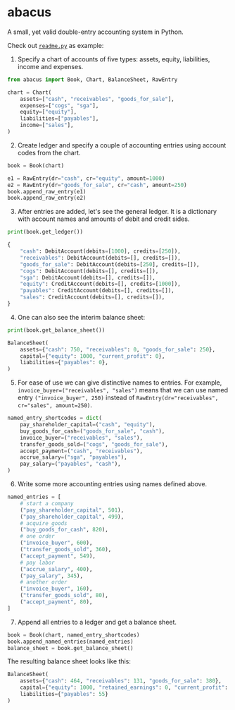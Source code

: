 # abacus

A small, yet valid double-entry accounting system in Python.

Check out [`readme.py`](readme.py) as example:

1. Specify a chart of accounts of five types: assets, equity, liabilities, income and expenses.

```python
from abacus import Book, Chart, BalanceSheet, RawEntry

chart = Chart(
    assets=["cash", "receivables", "goods_for_sale"],
    expenses=["cogs", "sga"],
    equity=["equity"],
    liabilities=["payables"],
    income=["sales"],
)
```

2. Create ledger and specify a couple of accounting entries using account codes from the chart.

```python
book = Book(chart)

e1 = RawEntry(dr="cash", cr="equity", amount=1000)
e2 = RawEntry(dr="goods_for_sale", cr="cash", amount=250)
book.append_raw_entry(e1)
book.append_raw_entry(e2)
```

3. After entries are added, let's see the general ledger.
   It is a dictionary with account names and amounts of debit and credit sides.

```python
print(book.get_ledger())

{
    "cash": DebitAccount(debits=[1000], credits=[250]),
    "receivables": DebitAccount(debits=[], credits=[]),
    "goods_for_sale": DebitAccount(debits=[250], credits=[]),
    "cogs": DebitAccount(debits=[], credits=[]),
    "sga": DebitAccount(debits=[], credits=[]),
    "equity": CreditAccount(debits=[], credits=[1000]),
    "payables": CreditAccount(debits=[], credits=[]),
    "sales": CreditAccount(debits=[], credits=[]),
}
```

4. One can also see the interim balance sheet:

```python
print(book.get_balance_sheet())

BalanceSheet(
    assets={"cash": 750, "receivables": 0, "goods_for_sale": 250},
    capital={"equity": 1000, "current_profit": 0},
    liabilities={"payables": 0},
)
```

5. For ease of use we can give distinctive names to entries.
   For example, `invoice_buyer=("receivables", "sales")` means
   that we can use named entry `("invoice_buyer", 250)` instead of
   `RawEntry(dr="receivables", cr="sales", amount=250)`.

```python
named_entry_shortcodes = dict(
    pay_shareholder_capital=("cash", "equity"),
    buy_goods_for_cash=("goods_for_sale", "cash"),
    invoice_buyer=("receivables", "sales"),
    transfer_goods_sold=("cogs", "goods_for_sale"),
    accept_payment=("cash", "receivables"),
    accrue_salary=("sga", "payables"),
    pay_salary=("payables", "cash"),
)
```

6. Write some more accounting entries using names defined above.

```python
named_entries = [
    # start a company
    ("pay_shareholder_capital", 501),
    ("pay_shareholder_capital", 499),
    # acquire goods
    ("buy_goods_for_cash", 820),
    # one order
    ("invoice_buyer", 600),
    ("transfer_goods_sold", 360),
    ("accept_payment", 549),
    # pay labor
    ("accrue_salary", 400),
    ("pay_salary", 345),
    # another order
    ("invoice_buyer", 160),
    ("transfer_goods_sold", 80),
    ("accept_payment", 80),
]
```

7. Append all entries to a ledger and get a balance sheet.

```python
book = Book(chart, named_entry_shortcodes)
book.append_named_entries(named_entries)
balance_sheet = book.get_balance_sheet()
```

The resulting balance sheet looks like this:

```python
BalanceSheet(
    assets={"cash": 464, "receivables": 131, "goods_for_sale": 380},
    capital={"equity": 1000, "retained_earnings": 0, "current_profit": -80},
    liabilities={"payables": 55}
)
```

